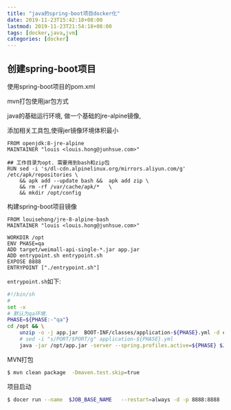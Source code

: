 ```yaml
---
title: "java的spring-boot项目docker化"
date: 2019-11-23T15:42:18+08:00
lastmod: 2019-11-23T21:54:18+08:00
tags: [docker,java,jvm]
categories: [docker]
---
```

## 创建spring-boot项目

使用spring-boot项目的pom.xml

mvn打包使用jar包方式

java的基础运行环境, 做一个基础的jre-alpine镜像,

添加相关工具包,使得jer镜像环境体积最小 

```
FROM openjdk:8-jre-alpine
MAINTAINER "louis <louis.hong@junhsue.com>"

## 工作目录为opt. 需要用到bash和zip包
RUN sed -i 's/dl-cdn.alpinelinux.org/mirrors.aliyun.com/g' /etc/apk/repositories \
	&& apk add --update bash &&  apk add zip \
	&& rm -rf /var/cache/apk/*   \
	&& mkdir /opt/config
```

构建spring-boot项目镜像

```
FROM louisehong/jre-8-alpine-bash
MAINTAINER "louis <louis.hong@junhsue.com>"

WORKDIR /opt
ENV PHASE=qa
ADD target/weimall-api-single-*.jar app.jar
ADD entrypoint.sh entrypoint.sh
EXPOSE 8888
ENTRYPOINT ["./entrypoint.sh"]
```

`entrypoint.sh`如下:

```bash
#!/bin/sh
#
set -x 
# 默认为qa环境.
PHASE=${PHASE:-"qa"}
cd /opt && \
	unzip -o -j app.jar  BOOT-INF/classes/application-${PHASE}.yml -d config/ && \
	# sed -i "s/PORT/$PORT/g" application-${PHASE}.yml
	java -jar /opt/app.jar -server --spring.profiles.active=${PHASE} $JAVA_OPTS
```

MVN打包

```bash
$ mvn clean package  -Dmaven.test.skip=true
```

项目启动

```bash
$ docer run --name  $JOB_BASE_NAME   --restart=always -d -p 8888:8888  -e PHASE= 
```
